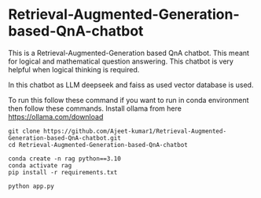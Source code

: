 # Retrieval-Augmented-Generation-based-QnA-chatbot

This is a Retrieval-Augmented-Generation based QnA chatbot. This meant for logical and mathematical question answering. This chatbot is very helpful when logical thinking is required.

In this chatbot as LLM deepseek and faiss as used vector database is used. 

To run this follow these command
if you want to run in conda environment then follow these commands.
Install ollama from here https://ollama.com/download
```
git clone https://github.com/Ajeet-kumar1/Retrieval-Augmented-Generation-based-QnA-chatbot.git
cd Retrieval-Augmented-Generation-based-QnA-chatbot
```


```
conda create -n rag python==3.10
conda activate rag
pip install -r requirements.txt
```

```
python app.py
```